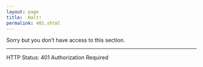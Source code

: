 ```yaml
---
layout: page
title:  Halt!
permalink: 401.shtml
---
```


Sorry but you don’t have access to this section.

---

HTTP Status: 401 Authorization Required
